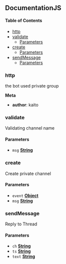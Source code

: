 ## DocumentationJS

<!-- Generated by documentation.js. Update this documentation by updating the source code. -->

#### Table of Contents

- [http][1]
- [validate][2]
  - [Parameters][3]
- [create][4]
  - [Parameters][5]
- [sendMessage][6]
  - [Parameters][7]

### http

the bot used private group

**Meta**

- **author**: kaito

### validate

Validating channel name

#### Parameters

- `msg` **[String][8]** 

### create

Create private channel

#### Parameters

- `event` **[Object][9]** 
- `msg` **[String][8]** 

### sendMessage

Reply to Thread

#### Parameters

- `ch` **[String][8]** 
- `ts` **[String][8]** 
- `text` **[String][8]** 

[1]: #http

[2]: #validate

[3]: #parameters

[4]: #create

[5]: #parameters-1

[6]: #sendmessage

[7]: #parameters-2

[8]: https://developer.mozilla.org/docs/Web/JavaScript/Reference/Global_Objects/String

[9]: https://developer.mozilla.org/docs/Web/JavaScript/Reference/Global_Objects/Object
